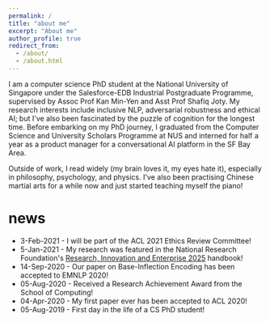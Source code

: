 ```yaml
---
permalink: /
title: "about me"
excerpt: "About me"
author_profile: true
redirect_from: 
  - /about/
  - /about.html
---
```


I am a computer science PhD student at the National University of Singapore under the Salesforce-EDB Industrial Postgraduate Programme, supervised by Assoc Prof Kan Min-Yen and Asst Prof Shafiq Joty. My research interests include inclusive NLP, adversarial robustness and ethical AI; but I've also been fascinated by the puzzle of cognition for the longest time. Before embarking on my PhD journey, I graduated from the Computer Science and University Scholars Programme at NUS and interned for half a year as a product manager for a conversational AI platform in the SF Bay Area.

Outside of work, I read widely (my brain loves it, my eyes hate it), especially in philosophy, psychology, and physics. I've also been practising Chinese martial arts for a while now and just started teaching myself the piano!

news
====
* 3-Feb-2021 - I will be part of the ACL 2021 Ethics Review Committee!
* 5-Jan-2021 - My research was featured in the National Research Foundation's [Research, Innovation and Enterprise 2025](https://www.nrf.gov.sg/rie2025-plan/sustaining-a-strong-research-manpower-base) handbook!
* 14-Sep-2020 - Our paper on Base-Inflection Encoding has been accepted to EMNLP 2020!
* 05-Aug-2020 - Received a Research Achievement Award from the School of Computing!
* 04-Apr-2020 - My first paper ever has been accepted to ACL 2020!
* 05-Aug-2019 - First day in the life of a CS PhD student!
